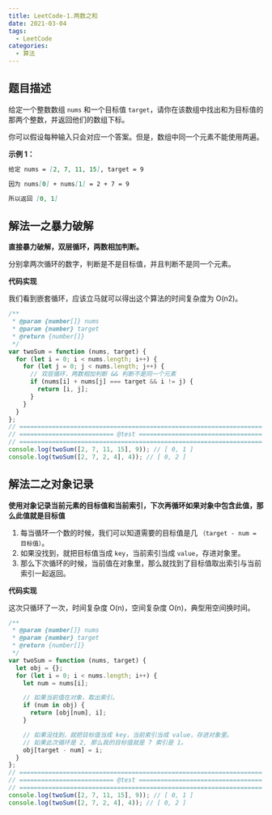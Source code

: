 ```yaml
---
title: LeetCode-1.两数之和
date: 2021-03-04
tags:
  - LeetCode
categories:
  - 算法
---
```


## 题目描述

给定一个整数数组 `nums` 和一个目标值 `target`，请你在该数组中找出和为目标值的那两个整数，并返回他们的数组下标。

你可以假设每种输入只会对应一个答案。但是，数组中同一个元素不能使用两遍。

**示例 1：**

```md
给定 nums = [2, 7, 11, 15], target = 9

因为 nums[0] + nums[1] = 2 + 7 = 9

所以返回 [0, 1]
```

## 解法一之暴力破解

**直接暴力破解，双层循环，两数相加判断。**

分别拿两次循环的数字，判断是不是目标值，并且判断不是同一个元素。

**代码实现**

我们看到嵌套循环，应该立马就可以得出这个算法的时间复杂度为 O(n2)。

```js
/**
 * @param {number[]} nums
 * @param {number} target
 * @return {number[]}
 */
var twoSum = function (nums, target) {
  for (let i = 0; i < nums.length; i++) {
    for (let j = 0; j < nums.length; j++) {
      // 双层循环，两数相加判断 && 判断不是同一个元素
      if (nums[i] + nums[j] === target && i != j) {
        return [i, j];
      }
    }
  }
};
// ===================================================================
// ========================== @test ==================================
// ===================================================================
console.log(twoSum([2, 7, 11, 15], 9)); // [ 0, 1 ]
console.log(twoSum([2, 7, 2, 4], 4)); // [ 0, 2 ]
```

## 解法二之对象记录

**使用对象记录当前元素的目标值和当前索引，下次再循环如果对象中包含此值，那么此值就是目标值**

1. 每当循环一个数的时候，我们可以知道需要的目标值是几 `（target - num = 目标值）`。
2. 如果没找到，就把目标值当成 `key`，当前索引当成 `value`，存进对象里。
3. 那么下次循环的时候，当前值在对象里，那么就找到了目标值取出索引与当前索引一起返回。

**代码实现**

这次只循环了一次，时间复杂度 O(n)，空间复杂度 O(n)，典型用空间换时间。

```js
/**
 * @param {number[]} nums
 * @param {number} target
 * @return {number[]}
 */
var twoSum = function (nums, target) {
  let obj = {};
  for (let i = 0; i < nums.length; i++) {
    let num = nums[i];

    // 如果当前值在对象，取出索引。
    if (num in obj) {
      return [obj[num], i];
    }

    // 如果没找到，就把目标值当成 key，当前索引当成 value，存进对象里。
    // 如果此次循环是 2, 那么我的目标值就是 7 索引是 1。
    obj[target - num] = i;
  }
};
// ===================================================================
// ========================== @test ==================================
// ===================================================================
console.log(twoSum([2, 7, 11, 15], 9)); // [ 0, 1 ]
console.log(twoSum([2, 7, 2, 4], 4)); // [ 0, 2 ]
```
